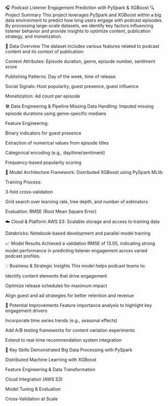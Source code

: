 🎧 Podcast Listener Engagement Prediction with PySpark & XGBoost
🔍 Project Summary
This project leverages PySpark and XGBoost within a big data environment to predict how long users engage with podcast episodes. By processing large-scale datasets, we identify key factors influencing listener behavior and provide insights to optimize content, publication strategy, and monetization.

📁 Data Overview
The dataset includes various features related to podcast content and its context of publication:

Content Attributes: Episode duration, genre, episode number, sentiment score

Publishing Patterns: Day of the week, time of release

Social Signals: Host popularity, guest presence, guest influence

Monetization: Ad count per episode

🛠️ Data Engineering & Pipeline
Missing Data Handling: Imputed missing episode durations using genre-specific medians

Feature Engineering:

Binary indicators for guest presence

Extraction of numerical values from episode titles

Categorical encoding (e.g., day/time/sentiment)

Frequency-based popularity scoring

🤖 Model Architecture
Framework: Distributed XGBoost using PySpark MLlib

Training Process:

3-fold cross-validation

Grid search over learning rate, tree depth, and number of estimators

Evaluation: RMSE (Root Mean Square Error)

☁️ Cloud & Platform
AWS S3: Scalable storage and access to training data

Databricks: Notebook-based development and parallel model training

📈 Model Results
Achieved a validation RMSE of 13.05, indicating strong model performance in predicting listener engagement across varied podcast profiles.

💡 Business & Strategic Insights
This model helps podcast teams to:

Identify content elements that drive engagement

Optimize release schedules for maximum impact

Align guest and ad strategies for better retention and revenue

🚀 Potential Improvements
Feature importance analysis to highlight key engagement drivers

Incorporate time series trends (e.g., seasonal effects)

Add A/B testing frameworks for content variation experiments

Extend to real-time recommendation system integration

🧠 Key Skills Demonstrated
Big Data Processing with PySpark

Distributed Machine Learning with XGBoost

Feature Engineering & Data Transformation

Cloud Integration (AWS S3)

Model Tuning & Evaluation

Cross-Validation at Scale
